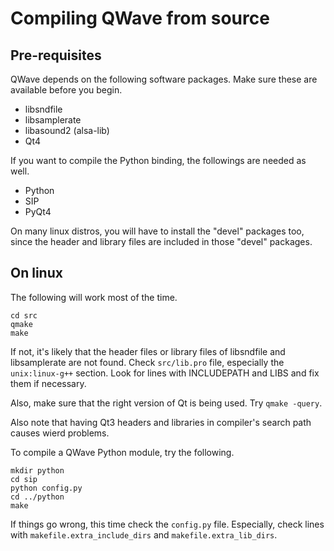 Compiling QWave from source
===========================

Pre-requisites
--------------

QWave depends on the following software packages. Make sure these are available
before you begin.

- libsndfile
- libsamplerate
- libasound2 (alsa-lib)
- Qt4

If you want to compile the Python binding, the followings are needed as well.

- Python
- SIP
- PyQt4

On many linux distros, you will have to install the "devel" packages too,
since the header and library files are included in those "devel" packages.

On linux
--------

The following will work most of the time.

```
cd src
qmake
make
```

If not, it's likely that the header files or library files of libsndfile and
libsamplerate are not found. Check `src/lib.pro` file, especially the
`unix:linux-g++` section. Look for lines with INCLUDEPATH and LIBS and fix them
if necessary.

Also, make sure that the right version of Qt is being used. Try `qmake -query`.

Also note that having Qt3 headers and libraries in compiler's search path
causes wierd problems.

To compile a QWave Python module, try the following.

```
mkdir python
cd sip
python config.py
cd ../python
make
```

If things go wrong, this time check the `config.py` file. Especially, check lines
with `makefile.extra_include_dirs` and `makefile.extra_lib_dirs`.

